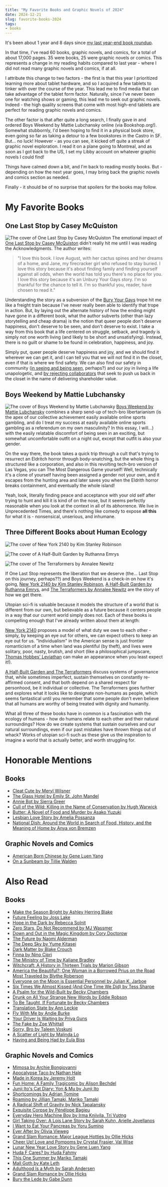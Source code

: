 ```yaml
---
title: "My Favorite Books and Graphic Novels of 2024"
date: 2024-12-21
slug: favorite-books-2024
tags:
- books
---
```


It's been about 1 year and 8 days since [my last year-end book roundup](/posts/favorite-books-2023).

In that time, I've read 60 books, graphic novels, and comics, for a total of about 17,000 pages. 35 were books, 25 were graphic novels or comics. This represents a change in my reading habits compared to last year - where I did not read many graphic novels and comics, if at all.

I attribute this change to two factors - the first is that this year I prioritized learning more about tablet hardware, and so I acquired a few tablets to tinker with over the course of the year. This lead me to find media that can take advantage of the tablet form factor. Naturally, since I've never been one for watching shows or gaming, this lead me to seek out graphic novels. Indeed - the high quality screens that come with most high-end tablets are perfect for reading graphic novels and comics.

The other factor is that after quite a long search, I finally gave in and ordered Boys Weekend by Mattie Lubchansky online (via Bookshop.org!). Somewhat stubbornly, I'd been hoping to find it in a physical book store, even going so far as taking a detour to a few bookstores in the Castro in SF. But... no luck! However - as you can see, it kicked off quite a streak of graphic novel exploration. I read it on a plane going to Montreal, and as soon as I got back to the US, I set my Libby account on whatever graphic novels I could find!

Things have calmed down a bit, and I'm back to reading mostly books. But - depending on how the next year goes, I may bring back the graphic novels and comics section as needed.

Finally - it should be of no surprise that spoilers for the books may follow.

# My Favorite Books
## One Last Stop by Casey McQuiston
![The cover of One Last Stop by Casey McQuiston](./one-last-stop.jpg)
The emotional impact of [One Last Stop by Casey McQuiston](https://app.thestorygraph.com/books/28386517-30cc-4ce4-bb90-9336c370a9dd) didn't really hit me until I was reading the Acknowledgments. The author writes:

> "I love this book. I love August, with her cactus spines and her dreams of a home, and Jane, my firecracker girl who refused to stay buried. I love this story because it's about finding family and finding yourself against all odds, when the world has told you there's no place for you. I love this story because it's an Unbury Your Gays story. I'm so thankful for the chance to tell it. I'm so thankful you, reader, have chosen to read it."

Understanding the story as a subversion of the [Bury Your Gays](https://tvtropes.org/pmwiki/pmwiki.php/Main/BuryYourGays) trope hit me like a freight train because I've never really been able to identify that trope in action. But, by laying out the alternate history of how the ending might have gone in a different book, what the author subverts (other than lazy storytelling and cheap drama) is the notion that queer people don't deserve happiness, don't deserve to be seen, and don't deserve to exist. I take a way from this book that a life centered on struggle, setback, and tragedy is simply not one worth living (and likely to be short and unsatisfying). Instead, there is no guilt or shame to be found in celebration, happiness, and joy. 

Simply put, queer people deserve happiness and joy, and we should find it wherever we can get it, and I can tell you that we will not find it in the closet, even if that is where we find safety. We can also find our safety in community ([in seeing and being seen](posts/community), perhaps?) and our joy in living a life unapologetic, and [by rejecting collaborators](https://www.polygon.com/tv/498573/disney-transgender-pixar-win-or-lose-banned) that seek to push us back in the closet in the name of delivering shareholder value.

## Boys Weekend by Mattie Lubchansky
![The cover of Boys Weekend by Mattie Lubchansky](./boys-weekend.jpg)
[Boys Weekend by Mattie Lubchansky](https://app.thestorygraph.com/books/f747cbce-e56f-492c-8af9-295f47e0d127) combines a sharp send-up of tech-bro libertarianism (is the apex of our collective achievement easily available online sports gambling, and do I treat my success at easily available online sports gambling as a referendum on my own masculinity? In this essay, I will...) with the easily relatable discomfort of being seen in an exciting, but somewhat uncomfortable outfit on a night out, except that outfit is also your gender.

On the way there, the book takes a quick trip through a cult that's trying to resurrect an Eldritch horror through body-snatching, but the whole thing is structured like a corporation, and also in this revolting tech-bro version of Las Vegas, you can The Most Dangerous Game yourself! Well, technically it's a clone of yourself having been assigned a gender not your own, and it escapes from the hunting area and later saves you when the Eldrith horror breaks containment, and eventually the whole island!

Yeah, look, literally finding peace and acceptance with your old self after trying to hunt and kill it is kind of on the nose, but it seems perfectly reasonable when you look at the context in all of its abhorrence. We live in Unprecedented Times, and there's nothing like comedy to expose **all this** for what it is - nonsensical, unserious, and inhumane.

## Three Different Books about Human Ecology
<div class="flex mx-auto w-5/6">
<div class="mx-2">

![The cover of New York 2140 by Kim Stanley Robinson](./new-york-2140.jpg)
</div>
<div class="mx-2">

![The cover of A Half-Built Garden by Ruthanna Emrys](./a-half-built-garden.jpg)
</div>
<div class="mx-2">

![The cover of The Terraformers by Annalee Newitz](./the-terraformers.jpg)
</div>
</div>

If One Last Stop represents the liberation that we deserve (the... Last Stop on this journey, perhaps??) and Boys Weekend is a check-in on how it's going, [New York 2140 by Kim Stanley Robinson](https://app.thestorygraph.com/books/7368a59b-494a-4054-b287-3d637f03f27e), [A Half-Built Garden by Ruthanna Emrys](https://app.thestorygraph.com/books/eec66b70-50ce-4341-880c-117f026e7390), and [The Terraformers by Annalee Newitz](https://app.thestorygraph.com/books/8f3c2116-0ff7-4b27-9a12-bc5fc54fbbb7) are the story of how we get there.

Utopian sci-fi is valuable because it models the structure of a world that is different from our own, but believable as a future because it centers people in a way that our current world simply does not. Each of these books is compelling enough that I've already written about them at length:

[New York 2140](/posts/community) proposes a model of what duty we owe to each other - simply, by keeping an eye out for others, we can expect others to keep an eye out for us. "Individualism" in the American sense is just frontier romanticism of a time when land was plentiful (by theft), and lives were solitary, poor, nasty, brutish, and short (like a philosophical jumpscare, [Thomas Hobbes' Leviathan](https://yalebooksblog.co.uk/2013/04/05/thomas-hobbes-solitary-poor-nasty-brutish-and-short/) can make an appearance when you least expect it!).

[A Half-Built Garden and The Terraformers](/posts/consensualism-ecology-personhood-sci-fi) discuss systems of governance that, while sometimes imperfect, sustain themselves on constantly re-affirmed consent, and that both depend on a shared respect for personhood, be it individual or collective. The Terraformers goes further and explores what it looks like to designate non-humans as people, which seems fantastical until you remember that some people don't even believe that all humans are worthy of being treated with dignity and humanity.

What all three of these books have in common is a fascination with the ecology of humans - how do humans relate to each other and their natural surroundings? How do we create systems that sustain ourselves and our natural surroundings, even if our past mistakes have thrown things out of whack? Works of utopian sci-fi such as these give us the inspiration to imagine a world that is actually better, and worth struggling for.

# Honorable Mentions
## Books
- [Cleat Cute by Meryl Wilsner](https://app.thestorygraph.com/books/7f43f316-cddc-45af-9d5c-eb88893c6e90)
- [The Glass Hotel by Emily St. John Mandel](https://app.thestorygraph.com/books/b701051f-f53a-47aa-b314-9864888854f6)
- [Annie Bot by Sierra Greer](https://app.thestorygraph.com/books/7c40ac36-2670-4c47-b8bd-61ec1782ebd2)
- [Cull of the Wild: Killing in the Name of Conservation by Hugh Warwick](https://app.thestorygraph.com/books/1deb7f04-3307-4626-92be-758aca6e30e1)
- [Butter: A Novel of Food and Murder by Asako Yuzuki](https://app.thestorygraph.com/books/82cda351-2e3f-48d3-8308-b2cd3ffdd855)
- [Lesbian Love Story by Amelia Possanza](https://app.thestorygraph.com/books/ffee3284-d0bc-44b7-b7c3-fc72c6d4bcb9)
- [National Dish: Around the World in Search of Food, History, and the Meaning of Home by Anya von Bremzen](https://app.thestorygraph.com/books/b430e1a7-2e9c-4644-8c11-cbf8c6135dd9)

## Graphic Novels and Comics
- [American Born Chinese by Gene Luen Yang](https://app.thestorygraph.com/books/40d48eba-60d0-40fa-ab77-e586247e253a)
- [On a Sunbeam by Tillie Walden](https://app.thestorygraph.com/books/845eee4c-867d-4540-9f06-9654fee3202e)

# Also Read
## Books
- [Make the Season Bright by Ashley Herring Blake](https://app.thestorygraph.com/books/b9a7a33e-a250-4430-b2a4-dfb46e1deed5)
- [Future Feeling by Joss Lake](https://app.thestorygraph.com/books/fc98b1e1-ca61-4d50-858a-d87e0e37549f)
- [Hope in the Dark by Rebecca Solnit](https://app.thestorygraph.com/books/36c4574f-39cf-42bc-bb90-248e12cb0d5d)
- [Zero Stars, Do Not Recommend by MJ Wassmer](https://app.thestorygraph.com/books/bdbe4037-343a-4b96-8e6c-110ea2a00eba)
- [Down and Out in the Magic Kingdom by Cory Doctorow](https://app.thestorygraph.com/books/ecc90f1b-10fd-4924-b021-59c84fa65fbe)
- [The Future by Naomi Alderman](https://app.thestorygraph.com/books/80634e12-b420-4384-854c-18193f2e2996)
- [The Deep Sky by Yume Kitasei](https://app.thestorygraph.com/books/72f17f37-f478-4281-ad62-81855842dc95)
- [Dark Matter by Blake Crouch](https://app.thestorygraph.com/books/de9876fa-b1e5-4ef9-afa4-a32d39af7cc4)
- [Finna by Nino Cipri](https://app.thestorygraph.com/books/41b2094c-9169-4085-b68b-34f644ff7f67)
- [The Ministry of Time by Kaliane Bradley](https://app.thestorygraph.com/books/e66f3c2a-df07-46a6-b430-f42950666fd9)
- [Witchcraft: A History in Thirteen Trials by Marion Gibson](https://app.thestorygraph.com/books/593a54ce-7ca4-411f-9d6a-7b7fd0116cb5)
- [America the Beautiful?: One Woman in a Borrowed Prius on the Road Most Traveled by Blythe Roberson](https://app.thestorygraph.com/books/36a997f4-99f0-46f1-978e-7f331db50853)
- [Everyone on the Moon is Essential Personnel by Julian K. Jarboe](https://app.thestorygraph.com/books/8142f027-823e-4eb2-8bd7-fc62c4858873)
- [Six Times We Almost Kissed (And One Time We Did) by Tess Sharpe](https://app.thestorygraph.com/books/55bf9ca3-7631-4e1b-a510-e7abafe2f9fd)
- [A Psalm for the Wild-Built by Becky Chambers](https://app.thestorygraph.com/books/e630cc5f-0870-41cd-a76c-52a4373fa254)
- [Drunk on All Your Strange New Words by Eddie Robson](https://app.thestorygraph.com/books/3d318758-2748-49d8-ab05-5d797e702dea)
- [To Be Taught, If Fortunate by Becky Chambers](https://app.thestorygraph.com/books/fca2631f-b3e2-4b9d-a2fd-4c1ec5e4d3f7)
- [Translation State by Ann Leckie](https://app.thestorygraph.com/books/cce7ac1b-e68a-4e19-b353-ebf813f90a56)
- [Fly With Me by Andie Burke](https://app.thestorygraph.com/books/ccb8433c-3ee9-45a2-ad09-42120964c9ed)
- [Your Driver Is Waiting by Priya Guns](https://app.thestorygraph.com/books/a0eeee38-5401-4ca4-b124-4539f9cf23bf)
- [The Fake by Zoe Whittall](https://app.thestorygraph.com/books/aae697b5-32a9-458b-a6ef-a6d0cf163717)
- [Sorry, Bro by Taleen Voskuni](https://app.thestorygraph.com/books/a70b9184-049c-4fcf-80b5-a81ab89e9e1c)
- [A Scatter of Light by Malinda Lo](https://app.thestorygraph.com/books/0f59934e-a179-4e15-af11-2d787114069f)
- [Having and Being Had by Eula Biss](https://app.thestorygraph.com/books/28b89b88-b092-4d3e-a140-12eb682ec17d)

## Graphic Novels and Comics
- [Mimosa by Archie Bongiovanni](https://app.thestorygraph.com/books/9ad3e034-39ee-46f8-812e-00562eab52b0)
- [Apocalypse Taco by Nathan Hale](https://app.thestorygraph.com/books/f72c7866-a80d-4004-bde2-ba1c11cedef1)
- [Made in Korea by Jeremy Holt](https://app.thestorygraph.com/books/4ff25249-3507-4dc5-a7fd-1abe03d0bc3d)
- [Fun Home: A Family Tragicomic by Alison Bechdel](https://app.thestorygraph.com/books/276a1580-85b1-4b7c-be22-3daa2b719e49)
- [Junji Ito's Cat Diary: Yon & Mu by Junji Ito](https://app.thestorygraph.com/books/94f2391a-f06f-4940-a24c-ada535c37b5a)
- [Shortcomings by Adrian Tomine](https://app.thestorygraph.com/books/b69ede74-429b-4b65-9a88-bfd72ac69780)
- [Roaming by Jillian Tamaki, Mariko Tamaki](https://app.thestorygraph.com/books/3cbddc4f-62d9-4983-8327-62d43347156d)
- [A Radical Shift of Gravity by Nick Tapalansky](https://app.thestorygraph.com/books/f8ae3e58-0e0a-458c-a203-a384737365a5)
- [Exquisite Corpse by Pénélope Bagieu](https://app.thestorygraph.com/books/43617e2f-a80e-412c-bb08-a3be5101fab1)
- [Everyday Hero Machine Boy by Irma Kniivila, Trí Vương](https://app.thestorygraph.com/books/43617e2f-a80e-412c-bb08-a3be5101fab1)
- [Girl Taking Over: A Lois Lane Story by Sarah Kuhn, Arielle Jovellanos](https://app.thestorygraph.com/books/f5178aa6-33ac-429c-ab98-b81c867eb21c)
- [I Want to Eat Your Pancreas by Yoru Sumino](https://app.thestorygraph.com/books/d59fa249-9c5a-4de3-b669-f2bef59bf30c)
- [Ever After by Olivia Vieweg](https://app.thestorygraph.com/books/35bc9f52-f94f-4b60-9b18-bbe1e89e719b)
- [Grand Slam Romance: Major League Hotties by Ollie Hicks](https://app.thestorygraph.com/books/c4b41cf3-9145-4d59-96d4-6ede40add25b)
- [Cheer Up! Love and Pompoms by Crystal Frasier, Val Wise](https://app.thestorygraph.com/books/cbcdc2b9-882c-4cce-b40d-1042ef7be055)
- [Lunar New Year Love Story by Gene Luen Yang](https://app.thestorygraph.com/books/c9ed1ac4-3cc4-443c-a857-c7c7de3a6981)
- [Huda F Cares? by Huda Fahmy](https://app.thestorygraph.com/books/2a2c6aa2-0c82-488e-8928-5a448e58f69a)
- [This One Summer by Mariko Tamaki](https://app.thestorygraph.com/books/7b66e445-00f7-4f9a-aebe-1c33b3f9048f)
- [Mall Goth by Kate Leth](https://app.thestorygraph.com/books/be0a905b-0ddc-4c78-8234-bc80f6f3a07d)
- [Adulthood Is a Myth by Sarah Andersen](https://app.thestorygraph.com/books/7b4606eb-ada1-4ad8-94fd-dd8733681409)
- [Grand Slam Romance by Ollie Hicks](https://app.thestorygraph.com/books/e4627bad-b617-4a4d-a03e-ecb7a8c7efe2)
- [Bury the Lede by Gabe Dunn](https://app.thestorygraph.com/books/66174ddf-548a-4878-bb34-631940094ae4)
